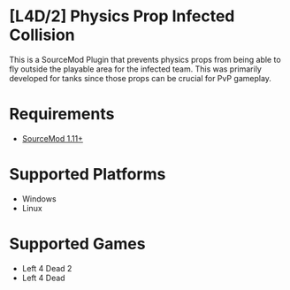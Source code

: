 # [L4D/2] Physics Prop Infected Collision
This is a SourceMod Plugin that prevents physics props from being able to fly outside the playable area for the infected team. This was primarily developed for tanks since those props can be crucial for PvP gameplay.

# Requirements
- [SourceMod 1.11+](https://www.sourcemod.net/downloads.php?branch=stable)

# Supported Platforms
- Windows
- Linux

# Supported Games
- Left 4 Dead 2
- Left 4 Dead
